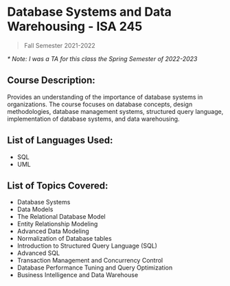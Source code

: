 # Database Systems and Data Warehousing - ISA 245
> Fall Semester 2021-2022

_* Note: I was a TA for this class the Spring Semester of 2022-2023_

## Course Description:
Provides an understanding of the importance of database systems in organizations. The course focuses on database concepts, design methodologies, database management systems, structured query language, implementation of database systems, and data warehousing.

## List of Languages Used:
- SQL
- UML


## List of Topics Covered:
- Database Systems
- Data Models
- The Relational Database Model
- Entity Relationship Modeling
- Advanced Data Modeling
- Normalization of Database tables
- Introduction to Structured Query Language (SQL)
- Advanced SQL
- Transaction Management and Concurrency Control
- Database Performance Tuning and Query Optimization
- Business Intelligence and Data Warehouse
